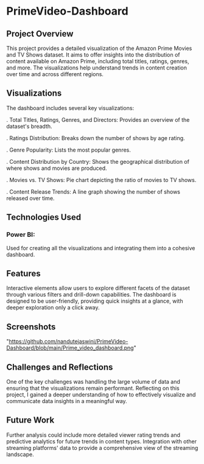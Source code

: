 #                                                                              PrimeVideo-Dashboard

##  Project Overview
This project provides a detailed visualization of the Amazon Prime Movies and TV Shows dataset. It aims to offer insights into the distribution of content available on Amazon Prime, including total titles, ratings, genres, and more. The visualizations help understand trends in content creation over time and across different regions.

## Visualizations
The dashboard includes several key visualizations:

. Total Titles, Ratings, Genres, and Directors: Provides an overview of the dataset's breadth.

. Ratings Distribution: Breaks down the number of shows by age rating.

. Genre Popularity: Lists the most popular genres.

. Content Distribution by Country: Shows the geographical distribution of where shows and movies are produced.

. Movies vs. TV Shows: Pie chart depicting the ratio of movies to TV shows.

. Content Release Trends: A line graph showing the number of shows released over time.

## Technologies Used
### Power BI: 
Used for creating all the visualizations and integrating them into a cohesive dashboard.

## Features
Interactive elements allow users to explore different facets of the dataset through various filters and drill-down capabilities.
The dashboard is designed to be user-friendly, providing quick insights at a glance, with deeper exploration only a click away.

## Screenshots



 "https://github.com/nandutejaswini/PrimeVideo-Dashboard/blob/main/Prime_video_dashboard.png" 

## Challenges and Reflections
One of the key challenges was handling the large volume of data and ensuring that the visualizations remain performant.
Reflecting on this project, I gained a deeper understanding of how to effectively visualize and communicate data insights in a meaningful way.

## Future Work
Further analysis could include more detailed viewer rating trends and predictive analytics for future trends in content types.
Integration with other streaming platforms' data to provide a comprehensive view of the streaming landscape.
